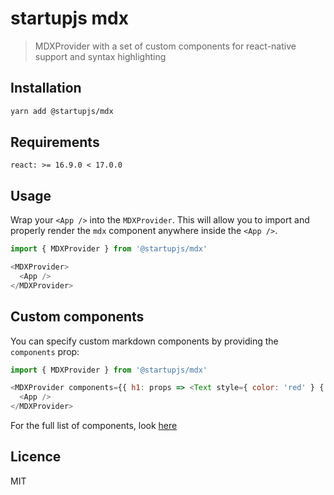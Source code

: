 # startupjs mdx
> MDXProvider with a set of custom components for react-native support and syntax highlighting

## Installation

```sh
yarn add @startupjs/mdx
```

## Requirements

```
react: >= 16.9.0 < 17.0.0
```

## Usage

Wrap your `<App />` into the `MDXProvider`.
This will allow you to import and properly render the `mdx` component anywhere inside the `<App />`.

```js
import { MDXProvider } from '@startupjs/mdx'

<MDXProvider>
  <App />
</MDXProvider>
```

## Custom components

You can specify custom markdown components by providing the `components` prop:

```js
import { MDXProvider } from '@startupjs/mdx'

<MDXProvider components={{ h1: props => <Text style={ color: 'red' } {...props} /> }}>
  <App />
</MDXProvider>
```

For the full list of components, look [here](https://mdxjs.com/getting-started#table-of-components)

## Licence

MIT
